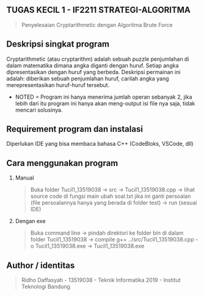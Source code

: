 ## TUGAS KECIL 1 - IF2211 STRATEGI-ALGORITMA
> Penyelesaian Cryptarithmetic dengan Algoritma Brute Force

## Deskripsi singkat program
Cryptarithmetic (atau cryptarithm) adalah sebuah puzzle penjumlahan di dalam matematika dimana angka diganti dengan huruf. 
Setiap angka dipresentasikan dengan huruf yang berbeda. 
Deskripsi permainan ini adalah: diberikan sebuah penjumlahan huruf, carilah angka yang merepresentasikan huruf-huruf tersebut.  
- NOTED = Program ini hanya menerima jumlah operan sebanyak 2, jika lebih dari itu program ini hanya akan meng-output isi file nya saja, tidak mencari solusinya.
 
## Requirement program dan instalasi
  Diperlukan IDE yang bisa membaca bahasa C++ (CodeBloks, VSCode, dll)
    
## Cara menggunakan program
  1. Manual
     > Buka folder Tucil1_13519038 -> src -> Tucil1_13519038.cpp -> lihat source code di fungsi main ubah soal.txt jika ini ganti persoalan (file persoalannya hanya yang berada di   folder test) -> run (sesuai IDE)
  2. Dengan exe
     > Buka command line -> pindah direktori ke folder bin di dalam folder Tucil1_13519038 -> compile g++ ../src/Tucil1_13519038.cpp -o Tucil1_13519038.exe -> Tucil1_13519038.exe

## Author / identitas
  > Ridho Daffasyah - 13519038 - Teknik Informatika 2019 - Institut Teknologi Bandung
